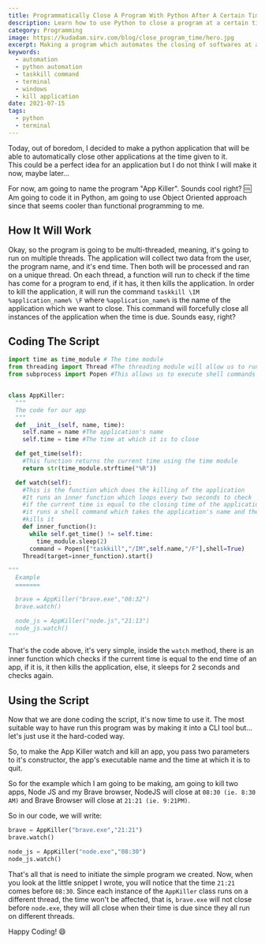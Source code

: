 ```yaml
---
title: Programmatically Close A Program With Python After A Certain Time
description: Learn how to use Python to close a program at a certain time.
category: Programming
image: https://kudadam.sirv.com/blog/close_program_time/hero.jpg
excerpt: Making a program which automates the closing of softwares at a certain time
keywords:
  - automation
  - python automation
  - taskkill command
  - terminal
  - windows
  - kill application
date: 2021-07-15
tags:
  - python
  - terminal
---
```


<p class="intro">
  Today, out of boredom, I decided to make a python application that will be able to automatically close other applications at the time given to it.<br/>
  This could be a perfect idea for an application but I do not think I will make it now, maybe later...
</p>

For now, am going to name the program "App Killer". Sounds cool right? :cool:
Am going to code it in Python, am going to use Object Oriented approach since that seems cooler than functional programming to me.

## How It Will Work

Okay, so the program is going to be multi-threaded, meaning, it's going to run on multiple threads.
The application will collect two data from the user, the program name, and it's end time. Then both will be processed and ran on a unique thread.
On each thread, a function will run to check if the time has come for a program to end,
if it has, it then kills the application.
In order to kill the application, it will run the command `taskkill \IM %application_name% \F` where `%application_name%` is the name of the application which we want to close. This command will forcefully close all instances of the application when the time is due. Sounds easy, right?

## Coding The Script

```python
import time as time_module # The time module
from threading import Thread #The threading module will allow us to run the program on multiple threads
from subprocess import Popen #This allows us to execute shell commands


class AppKiller:
  """
  The code for our app
  """
  def __init__(self, name, time):
    self.name = name #The application's name
    self.time = time #The time at which it is to close

  def get_time(self):
    #This function returns the current time using the time module
    return str(time_module.strftime("%R"))

  def watch(self):
    #This is the function which does the killing of the application
    #It runs an inner function which loops every two seconds to check
    #if the current time is equal to the closing time of the application
    #it runs a shell command which takes the application's name and then
    #kills it
    def inner_function():
      while self.get_time() != self.time:
        time_module.sleep(2)
      command = Popen(["taskkill","/IM",self.name,"/F"],shell=True)
    Thread(target=inner_function).start()

"""
  Example
  =======

  brave = AppKiller("brave.exe","08:32")
  brave.watch()

  node_js = AppKiller("node.js","21:13")
  node_js.watch()
"""

```

That's the code above, it's very simple, inside the `watch` method, there is an inner function which checks if the current time is equal to the end time of an app, if it is, it then kills the application, else, it sleeps for 2 seconds and checks again.

## Using the Script

Now that we are done coding the script, it's now time to use it. The most suitable way to have run this program was by making it into a CLI tool but... let's just use it the hard-coded way.

So, to make the App Killer watch and kill an app, you pass two parameters to it's constructor, the app's executable name and the time at which it is to quit.

So for the example which I am going to be making, am going to kill two apps, Node JS and my Brave browser, NodeJS will close at `08:30 (ie. 8:30 AM)` and Brave Browser will close at `21:21 (ie. 9:21PM)`.

So in our code, we will write:

```python
brave = AppKiller("brave.exe","21:21")
brave.watch()

node_js = AppKiller("node.exe","08:30")
node_js.watch()
```

That's all that is need to initiate the simple program we created.
Now, when you look at the little snippet I wrote, you will notice that the time `21:21` comes before `08:30`. Since each instance of the `AppKiller` class runs on a different thread, the time won't be affected, that is, `brave.exe` will not close before `node.exe`, they will all close when their time is due since they all run on different threads.

Happy Coding! :smile:
